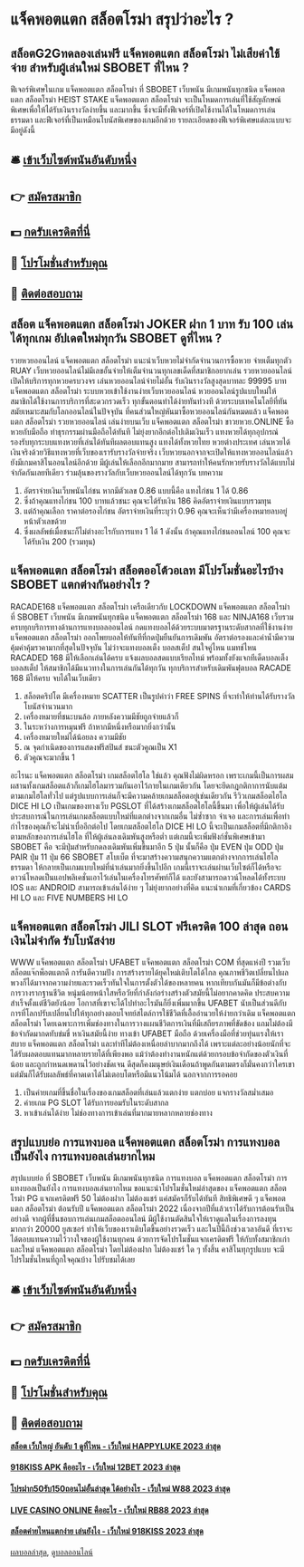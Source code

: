 # แจ็คพอตแตก สล็อตโรม่า สรุปว่าอะไร ?
## สล็อตG2Gทดลองเล่นฟรี แจ็คพอตแตก สล็อตโรม่า ไม่เสียค่าใช้จ่าย สำหรับผู้เล่นใหม่ SBOBET ที่ไหน ?
ฟีเจอร์พิเศษในเกม แจ็คพอตแตก สล็อตโรม่า ที่ SBOBET เว็บพนัน มีเกมพนันทุกชนิด แจ็คพอตแตก สล็อตโรม่า HEIST STAKE แจ็คพอตแตก สล็อตโรม่า จะเป็นโหมดการเล่นที่ใช้สัญลักษณ์พิเศษเพื่อให้ได้รับเงินรางวัลง่ายขึ้น และมากขึ้น ซึ่งจะมีทั้งฟีเจอร์ที่เปิดใช้งานได้ในโหมดการเล่นธรรมดา และฟีเจอร์ที่เป็นเหมือนโบนัสพิเศษของเกมอีกด้วย รายละเอียดของฟีเจอร์พิเศษแต่ละแบบจะมีอยู่ดังนี้

## 🛎 [เข้าเว็บไซต์พนันอันดับหนึ่ง](https://bit.ly/3SdLNi2)
## 👉 [สมัครสมาชิก](https://bit.ly/3SdLNi2)
## 💵 [กดรับเครดิตที่นี่](https://bit.ly/3dyRKHj)
## 👑 [โปรโมชั่นสำหรับคุณ](https://bit.ly/3dyRKHj)
## 📱 [ติดต่อสอบถาม](https://bit.ly/3dyRKHj)

## สล็อต แจ็คพอตแตก สล็อตโรม่า JOKER ฝาก 1 บาท รับ 100 เล่นได้ทุกเกม อัปเดตใหม่ทุกวัน SBOBET ดูที่ไหน ?
รวยหวยออนไลน์ แจ็คพอตแตก สล็อตโรม่า แนะนำเว็บหวยไม่จำกัดจำนวนการซื้อหวย จ่ายเต็มทุกตัว RUAY เว็บหวยออนไลน์ไม่มีเลขอั้นจ่ายให้เต็มจำนวนทุกเลขเด็ดที่สมาชิกอยากเล่น รวยหวยออนไลน์ เปิดให้บริการทุกหวยครบวงจร เล่นหวยออนไลน์จ่ายไม่อั้น รับเงินรางวัลสูงสุดบาทละ 99995 บาท แจ็คพอตแตก สล็อตโรม่า ระบบหวยเข้าใช้งานง่ายเว็บหวยออนไลน์ หวยออนไลน์รูปแบบใหม่ให้สมาชิกได้ใช้งานการบริการที่สะดวกรวดเร็ว ทุกขั้นตอนทำได้ง่ายทันท่วงที ด้วยระบบเทคโนโลยีที่ทันสมัยเหมาะสมกับโลกออนไลน์ในปัจจุบัน ที่คนส่วนใหญ่หันมาซื้อหวยออนไลน์กันหมดแล้ว แจ็คพอตแตก สล็อตโรม่า รวยหวยออนไลน์ เล่นง่ายบนเว็บ แจ็คพอตแตก สล็อตโรม่า ขาวยหวย.ONLINE ซื้อหวยกับมือถือ ทำธุรกรรมผ่านมือถือได้ทันที ไม่ยุ่งยากอีกต่อไปเติมเงินเร็ว แทงหวยได้ทุกอุปกรณ์ รองรับทุกระบบแทงหวยที่เล่นได้ทันทีผลตอบแทนสูง แทงได้ทั้งหวยไทย หวยต่างประเทศ เล่นหวยได้เงินจริงด้วยวิธีแทงหวยที่เว็บของเรารับรางวัลจ่ายจริง เว็บหวยนอกจากจะเปิดให้แทงหวยออนไลน์แล้ว ยังมีเกมคาสิโนออนไลน์อีกด้วย มีผู้เล่นให้เลือกอีกมากมาย สามารถทำให้คนรักหวยรับรางวัลได้แบบไม่จำกัดกันเลยทีเดียว ร่วมลุ้นของรางวัลกับเว็บหวยออนไลน์ได้ทุกวัน
บทความ
1. อัตราจ่ายเงินเว็บพนันไก่ชน หากมีตัวเลข 0.86 แบบนี้คือ แทงไก่ชน 1 ได้ 0.86
2. ซึ่งถ้าคุณแทงไก่ชน 100 บาทแล้วชนะ คุณจะได้รับเงิน 186 คิดอัตราจ่ายเงินแบบรวมทุน
3. แต่ถ้าคุณเลือก ราคาต่อรองไก่ชน อัตราจ่ายเงินที่ระบุว่า 0.96 คุณจะเห็นว่ามีเครื่องหมายลบอยู่หน้าตัวเลขด้วย
4. ซึ่งผลลัพธ์เมื่อชนะก็ไม่ต่างอะไรกับการแทง 1 ได้ 1 ดังนั้น ถ้าคุณแทงไก่ชนออนไลน์ 100 คุณจะได้รับเงิน 200 (รวมทุน)

## แจ็คพอตแตก สล็อตโรม่า สล็อตออโต้วอเลท มีโปรโมชั่นอะไรบ้าง SBOBET แตกต่างกันอย่างไร ?
RACADE168 แจ็คพอตแตก สล็อตโรม่า เครือเดียวกับ LOCKDOWN แจ็คพอตแตก สล็อตโรม่า ที่ SBOBET เว็บพนัน มีเกมพนันทุกชนิด แจ็คพอตแตก สล็อตโรม่า 168 และ NINJA168 เว็บรวมครบทุกบริการทางด้านการแทงบอลออนไลน์ กดแทงบอลได้ด้วยระบบมาตรฐานระดับสากลที่ใช้งานง่าย แจ็คพอตแตก สล็อตโรม่า ออกโพยบอลให้ทันทีที่กดปุ่มยืนยันการเดิมพัน อัตราต่อรองและค่าน้ำมีความคุ้มค่าคุ้มราคามากที่สุดในปัจจุบัน ไม่ว่าจะแทงบอลเต็ง บอลสเต็ป สนใจคู่ไหน แมทช์ไหน RACADED 168 มีให้เลือกเล่นได้ครบ แจ้งผลบอลสดแบบเรียลไทม์ พร้อมทั้งยังแจกทีเด็ดบอลเต็ง บอลสเต็ป ให้สมาชิกได้มีแนวทางในการเล่นกันได้ทุกวัน ทุกบริการสำหรับเดิมพันฟุตบอล RACADE 168 มีให้ครบ จบได้ในเว็บเดียว
1. สล็อตคริปโต มีเครื่องหมาย SCATTER เป็นรูปคำว่า FREE SPINS ที่จะทำให้ท่านได้รับรางวัลโบนัสจำนวนมาก
2. เครื่องหมายที่ชนะบนล้อ ภายหลังความมีชัยถูกจ่ายแล้วก็
3. ในระหว่างการหมุนฟรี ถ้าหากมีหนึ่งหรือมากยิ่งกว่านั้น
4. เครื่องหมายใหม่ได้น้อยลง ความมีชัย
5. ณ จุดกำเนิดของการแสดงฟรีสปินส์ ชนะตัวคูณเป็น X1
6. ตัวคูณจะมากขึ้น 1

อะไรนะ แจ็คพอตแตก สล็อตโรม่า เกมสล็อตไฮโล ใช่แล้ว คุณฟังไม่ผิดหรอก เพราะเกมนี้เป็นการผสมผสานทั้งเกมสล็อตแล้วก็เกมไฮโลมารวมกันเอาไว้ภายในเกมเดียวกัน โดยจะยึดกฎกติกาการนับแต้มตามเกมไฮโลทั่วไป แต่รูปแบบการเล่นก็จะมีความคล้ายเกมสล็อตอยู่เช่นเดียวกัน รีวิวเกมสล็อตไฮโล DICE HI LO เป็นเกมของทางเว็บ PGSLOT ที่ได้สร้างเกมสล็อตไฮโลนี้ขึ้นมา เพื่อให้ผู้เล่นได้รับประสบการณ์ในการเล่นเกมสล็อตแบบใหม่ที่แตกต่างจากเกมอื่น ไม่ซ้ำซาก จำเจอ และการเล่นเพื่อทำกำไรของคุณก็จะไม่น่าเบื่ออีกต่อไป
โดยเกมสล็อตไฮโล DICE HI LO นี้จะเป็นเกมสล็อตที่มีกติกาอิงตามหลักของการเล่นไฮโล ที่ให้ผู้เล่นลงเดิมพันสูงหรือต่ำ แต่เกมนี้จะเพิ่มฟังก์ชั่นพิเศษเข้ามา SBOBET คือ จะมีปุ่มสำหรับกดลงเดิมพันเพิ่มขึ้นมาอีก 5 ปุ่ม นั้นก็คือ ปุ่ม EVEN ปุ่ม ODD ปุ่ม PAIR ปุ่ม 11 ปุ่ม 66 SBOBET สโบเบ็ต ที่จะมาสร้างความสนุกความแตกต่างจากการเล่นไฮโลธรรมดา ให้กลายเป็นเกมแบบใหม่ที่น่าเล่นมากยิ่งขึ้นไปอีก เกมนี้เราจะเล่นผ่านเว็บไซต์ก็ได้หรือจะดาวน์โหลดเป็นแอปพลิเคชั่นเอาไว้เล่นในเครื่องโทรศัพท์ก็ได้ และยังสามารถดาวน์โหลดได้ทั้งระบบ IOS และ ANDROID สามารถเข้าเล่นได้ง่าย ๆ ไม่ยุ่งยากอย่างที่คิด
แนะนำเกมที่เกี่ยวข้อง CARDS HI LO และ FIVE NUMBERS HI LO

## แจ็คพอตแตก สล็อตโรม่า JILI SLOT ฟรีเครดิต 100 ล่าสุด ถอนเงินไม่จำกัด รับโบนัสง่าย
WWW แจ็คพอตแตก สล็อตโรม่า UFABET แจ็คพอตแตก สล็อตโรม่า COM ที่สุดแห่งปี รวมเว็บสล็อตแจ๊กพ็อตแตกดี การันตีความปัง การสร้างรายได้ยุคใหม่เติบโตได้ไกล คุณภาพชีวิตเปลี่ยนไปผลพวงก็ได้มาจากความง่ายและรวดเร็วทันใจในการตั้งตัวได้ของหลายคน หากเทียบกันมันก็มีข้อต่างกับการวางรากฐานชีวิต หนุ่มน้อยหน้าใสหรือวัยที่กำลังก่อร่างสร้างตัวสมัยนี้ไม่อยากคาดคิด ประสบความสำเร็จตั้งแต่ชีวิตยังน้อย โอกาสที่เขาจะได้ไปทำอะไรมันก็ยิ่งเพิ่มมากขึ้น UFABET นับเป็นส่วนดีกับการที่โลกปรับเปลี่ยนไปให้ทุกอย่างตอบโจทย์สไตล์การใช้ชีวิตที่เอื้ออำนวยให้ง่ายกว่าเดิม แจ็คพอตแตก สล็อตโรม่า โดยเฉพาะการเพิ่มช่องทางในการวางแผนชีวิตการเงินที่มีเสถียรภาพที่ขัดข้อง แถมไม่ต้องมีข้อจำกัดมากดทับข่มขี่ หาเงินสมัยนี้ง่าย ทางเข้า UFABET มือถือ ด้วยเครื่องมือที่ช่วยทุ่นแรงให้เราสบาย แจ็คพอตแตก สล็อตโรม่า และทำทีไม่ต้องเหนื่อยลำบากมากถึงได้ เพราะแต่ละอย่างน้อยนักที่จะได้รับผลตอบแทนมากหลายรายได้ที่เพียงพอ แม้ว่าต้องทำงานหนักแต่ด้วยกรอบข้อจำกัดของตัวเงินที่น้อย และถูกกำหนดเพดานไว้อย่างชัดเจน ดีสุดก็คงมนุษย์เงินเดือนถ้าพูดกันตามตรงก็มั่นคงกว่าใครเขา แต่มันก็ได้รับผลลัพธ์ที่คาดเดาได้ไม่เตอบโตหรือมีแนวโน้มได้ นอกจากการรอคอย
1. เป็นค่ายเกมที่ขึ้นชื่อในเรื่องของเกมสล็อตที่เล่นแล้วแตกง่าย แตกบ่อย แจกรางวัลสม่ำเสมอ
2. ค่ายเกม PG SLOT ได้รับการยอมรับในระดับสากล
3. หาเข้าเล่นได้ง่าย ไม่ช่องทางการเข้าเล่นที่มากมายหลากหลายช่องทาง

## สรุปแบบย่อ การแทงบอล แจ็คพอตแตก สล็อตโรม่า การแทงบอลเป็นยังไง การแทงบอลเล่นยากไหม
สรุปแบบย่อ ที่ SBOBET เว็บพนัน มีเกมพนันทุกชนิด การแทงบอล แจ็คพอตแตก สล็อตโรม่า การแทงบอลเป็นยังไง การแทงบอลเล่นยากไหม ขอแนะนำโปรโมชั่นใหม่ล่าสุดของ แจ็คพอตแตก สล็อตโรม่า PG แจกเครดิตฟรี 50 ไม่ต้องฝาก ไม่ต้องแชร์ แค่สมัครก็รับได้ทันที สิทธิพิเศษดี ๆ แจ็คพอตแตก สล็อตโรม่า ต้อนรับปี แจ็คพอตแตก สล็อตโรม่า 2022 เนื่องจากปีที่แล้วเราได้รับการต้อนรับเป็นอย่างดี จากผู้ที่ชื่นชอบการเล่นเกมสล็อตออนไลน์ มีผู้ใช้งานตัดสินใจให้เราดูแลในเรื่องการลงทุนมากกว่า 20000 ยูสเซอร์ ทำให้เว็บของเราเติบโตขึ้นอย่างรวดเร็ว และในปีนี้ถึงช่วงเวลาอันดี ที่เราจะได้ตอบแทนความไว้วางใจของผู้ใช้งานทุกคน ด้วยการจัดโปรโมชั่นแจกเครดิตฟรี ให้กับทั้งสมาชิกเก่าและใหม่ แจ็คพอตแตก สล็อตโรม่า โดยไม่ต้องฝาก ไม่ต้องแชร์ ใด ๆ ทั้งสิ้น คาสิโนทุกรูปแบบ จะมีโปรโมชั่นไหนที่ถูกใจคุณบ้าง ไปรับชมได้เลย

## 🛎 [เข้าเว็บไซต์พนันอันดับหนึ่ง](https://bit.ly/3SdLNi2)
## 👉 [สมัครสมาชิก](https://bit.ly/3SdLNi2)
## 💵 [กดรับเครดิตที่นี่](https://bit.ly/3dyRKHj)
## 👑 [โปรโมชั่นสำหรับคุณ](https://bit.ly/3dyRKHj)
## 📱 [ติดต่อสอบถาม](https://bit.ly/3dyRKHj)

#### [สล็อต เว็บใหญ่ อันดับ 1 ดูที่ไหน - เว็บใหม่ HAPPYLUKE 2023 ล่าสุด](https://atom.io/themes/สล็อต%20เว็บใหญ่%20อันดับ%201%20ดูที่ไหน%20-%20เว็บใหม่%20happyluke%202023%20ล่าสุด)
#### [918KISS APK คืออะไร - เว็บใหม่ 12BET 2023 ล่าสุด](https://atom.io/themes/918kiss%20apk%20คืออะไร%20-%20เว็บใหม่%2012bet%202023%20ล่าสุด)
#### [โปรฝาก50รับ150ถอนไม่อั้นล่าสุด ได้อย่างไร - เว็บใหม่ W88 2023 ล่าสุด](https://atom.io/themes/โปรฝาก50รับ150ถอนไม่อั้นล่าสุด%20ได้อย่างไร%20-%20เว็บใหม่%20w88%202023%20ล่าสุด)
#### [LIVE CASINO ONLINE คืออะไร - เว็บใหม่ RB88 2023 ล่าสุด](https://atom.io/themes/live%20casino%20online%20คืออะไร%20-%20เว็บใหม่%20rb88%202023%20ล่าสุด)
#### [สล็อตค่ายไหนแตกง่าย เล่นยังไง - เว็บใหม่ 918KISS 2023 ล่าสุด](https://atom.io/themes/สล็อตค่ายไหนแตกง่าย%20เล่นยังไง%20-%20เว็บใหม่%20918kiss%202023%20ล่าสุด)

[ผลบอลล่าสุด](https://siamsport.tv "ผลบอลล่าสุด"), [ดูบอลออนไลน์](https://siamsport.tv/ดูบอลสด "ดูบอลออนไลน์")